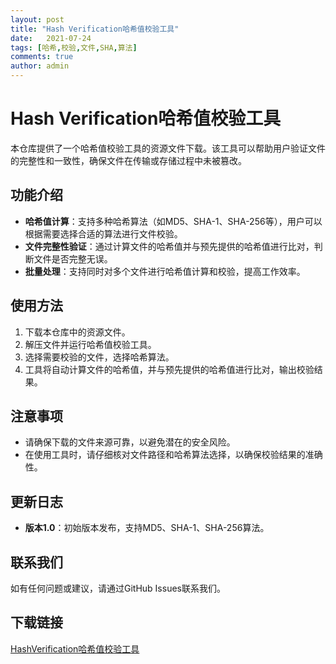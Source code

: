 ```yaml
---
layout: post
title: "Hash Verification哈希值校验工具"
date:   2021-07-24
tags: [哈希,校验,文件,SHA,算法]
comments: true
author: admin
---
```

# Hash Verification哈希值校验工具

本仓库提供了一个哈希值校验工具的资源文件下载。该工具可以帮助用户验证文件的完整性和一致性，确保文件在传输或存储过程中未被篡改。

## 功能介绍

- **哈希值计算**：支持多种哈希算法（如MD5、SHA-1、SHA-256等），用户可以根据需要选择合适的算法进行文件校验。
- **文件完整性验证**：通过计算文件的哈希值并与预先提供的哈希值进行比对，判断文件是否完整无误。
- **批量处理**：支持同时对多个文件进行哈希值计算和校验，提高工作效率。

## 使用方法

1. 下载本仓库中的资源文件。
2. 解压文件并运行哈希值校验工具。
3. 选择需要校验的文件，选择哈希算法。
4. 工具将自动计算文件的哈希值，并与预先提供的哈希值进行比对，输出校验结果。

## 注意事项

- 请确保下载的文件来源可靠，以避免潜在的安全风险。
- 在使用工具时，请仔细核对文件路径和哈希算法选择，以确保校验结果的准确性。

## 更新日志

- **版本1.0**：初始版本发布，支持MD5、SHA-1、SHA-256算法。

## 联系我们

如有任何问题或建议，请通过GitHub Issues联系我们。

## 下载链接

[HashVerification哈希值校验工具](https://pan.quark.cn/s/c085a643dac3)
